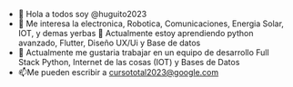 - 👋 Hola a todos soy @huguito2023
- 👀 Me interesa la electronica, Robotica, Comunicaciones, Energia Solar, IOT, y demas yerbas
  🌱 Actualmente estoy aprendiendo python avanzado, Flutter, Diseño UX/Ui y Base de datos
- 💞️ Actualmente me gustaria trabajar en un equipo de desarrollo Full Stack Python, Internet de las cosas (IOT) y Bases de Datos
- 📫Me pueden escribir a cursototal2023@google.com
